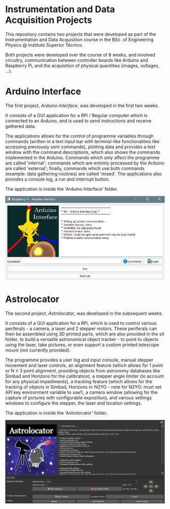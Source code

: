 # Instrumentation and Data Acquisition Projects

This repository contains two projects that were developed as part of the Instrumentation and Data Acquisition course in the BSc. of Engineering Physics @ Instituto Superior Técnico.

Both projects were developed over the course of 8 weeks, and involved circuitry, communication between controller boards like Arduino and Raspberry Pi, and the acquisition of physical quantities (images, voltages, ...).

# Arduino Interface

The first project, *Arduino Interface*, was developed in the first two weeks.

It consists of a GUI application for a RPi / Regular computer which is connected to an Arduino, and is used to send instructions and receive gathered data.

The applications allows for the control of programme variables through commands (written in a text input bar with terminal-like functionalities like accessing previously sent commands), plotting data and provides a text window with the command descriptions, which also shows the commands implemented in the Arduino. Commands which only affect the programme are called 'internal'; commands which are entirely processed by the Arduino are called 'external'; finally, commands which use both commands (example: data gathering routines) are called 'mixed'. The applications also provides a console log, a run and interrupt button.

The application is inside the 'Arduino Interface' folder.

![Arduino Interface](arduino_interface_example.png)

# Astrolocator

The second project, *Astrolocator*, was developed in the subsequent weeks.

It consists of a GUI application for a RPi, which is used to control various periferals - a camera, a laser and 2 stepper motors. These periferals can then be assembled using 3D printed parts, which are also provided in the stl folder, to build a versatile astronomical object tracker - to point to objects using the laser, take pictures, or even support a custom printed telescope mount (not currently provided).

The programme provides a user log and input console, manual stepper movement and laser controls, an alignment feature (which allows for 1 point or N ≥ 3 point alignment, providing objects from astronomy databases like Simbad and Horizons for the calibration), a stepper angle limiter (to account for any physical impediments), a tracking feature (which allows for the tracking of objects in Simbad, Horizons or N2YO - note for N2YO: must set API key environment variable to use!), a camera window (allowing for the capture of pictures with configurable exposition), and various settings windows to configure the stepper, the laser and location settings.

The application is inside the 'Astrolocator' folder.

![Astrolocator](astrolocator_example.png)